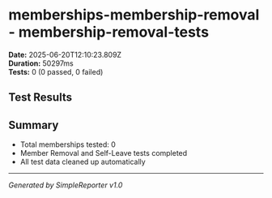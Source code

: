 # memberships-membership-removal - membership-removal-tests

**Date:** 2025-06-20T12:10:23.809Z  
**Duration:** 50297ms  
**Tests:** 0 (0 passed, 0 failed)

## Test Results



## Summary

- Total memberships tested: 0
- Member Removal and Self-Leave tests completed
- All test data cleaned up automatically

---
*Generated by SimpleReporter v1.0*
